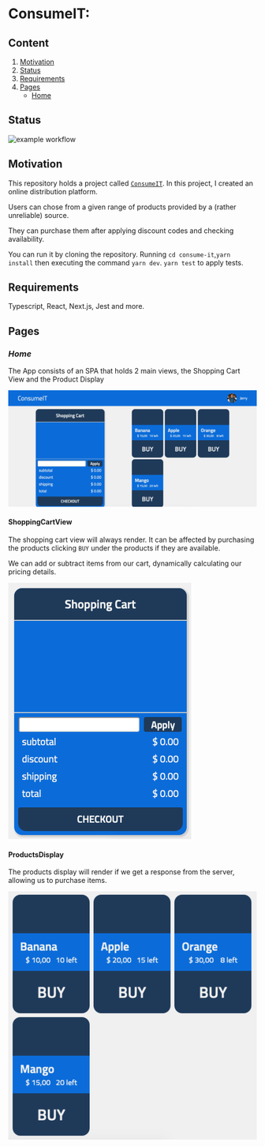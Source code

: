 # ConsumeIT:

## Content

1. [Motivation](#Motivation)
2. [Status](#Status) 
3. [Requirements](#Requirements)
4. [Pages](#Pages)
    - [Home](#Visit)

## Status

![example workflow](https://github.com/vix993/consume-it/actions/workflows/test_on_push.yml/badge.svg)

## Motivation

This repository holds a project called [`ConsumeIT`](https://consume-it.vercel.app/). In this project, I created an online distribution platform.

Users can chose from a given range of products provided by a (rather unreliable) source.

They can purchase them after applying discount codes and checking availability.

You can run it by cloning the repository. Running `cd consume-it`,`yarn install` then executing the command `yarn dev`. `yarn test` to apply tests.

## Requirements

Typescript, React, Next.js, Jest and more.

## Pages
### *Home*
The App consists of an SPA that holds 2 main views, the Shopping Cart View and the Product Display

<img src="./presentation/home-initial-state.png" alt="screenshot of UI"/>

#### ShoppingCartView
The shopping cart view will always render. It can be affected by purchasing the products clicking `BUY` under the products if they are available.

We can add or subtract items from our cart, dynamically calculating our pricing details.

<img src="./presentation/shopping-cart.png" alt="screenshot of shopping cart"/>

#### ProductsDisplay
The products display will render if we get a response from the server, allowing us to purchase items.

<img src="./presentation/products-display.png" alt="screenshot of product display"/>
